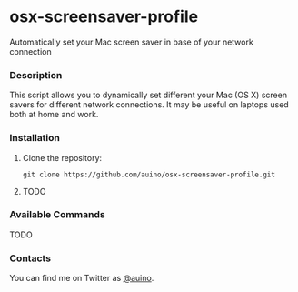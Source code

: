 # osx-screensaver-profile
Automatically set your Mac screen saver in base of your network connection

### Description ###

This script allows you to dynamically set different your Mac (OS X) screen savers for different network connections.
It may be useful on laptops used both at home and work.

### Installation ###

 1. Clone the repository:

    ```
    git clone https://github.com/auino/osx-screensaver-profile.git
    ```

 2. TODO

### Available Commands ###

TODO

### Contacts ###

You can find me on Twitter as [@auino](https://twitter.com/auino).
